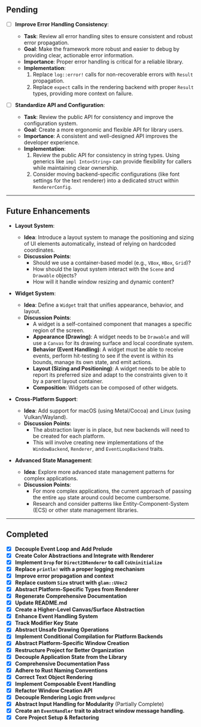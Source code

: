 ## Pending

- [ ] **Improve Error Handling Consistency**:
  - **Task**: Review all error handling sites to ensure consistent and robust error propagation.
  - **Goal**: Make the framework more robust and easier to debug by providing clear, actionable error information.
  - **Importance**: Proper error handling is critical for a reliable library.
  - **Implementation**:
    1.  Replace `log::error!` calls for non-recoverable errors with `Result` propagation.
    2.  Replace `expect` calls in the rendering backend with proper `Result` types, providing more context on failure.

- [ ] **Standardize API and Configuration**:
  - **Task**: Review the public API for consistency and improve the configuration system.
  - **Goal**: Create a more ergonomic and flexible API for library users.
  - **Importance**: A consistent and well-designed API improves the developer experience.
  - **Implementation**:
    1.  Review the public API for consistency in string types. Using generics like `impl Into<String>` can provide flexibility for callers while maintaining clear ownership.
    2.  Consider moving backend-specific configurations (like font settings for the text renderer) into a dedicated struct within `RendererConfig`.

---

## Future Enhancements

- **Layout System**:
  - **Idea**: Introduce a layout system to manage the positioning and sizing of UI elements automatically, instead of relying on hardcoded coordinates.
  - **Discussion Points**:
    - Should we use a container-based model (e.g., `VBox`, `HBox`, `Grid`)?
    - How should the layout system interact with the `Scene` and `Drawable` objects?
    - How will it handle window resizing and dynamic content?

- **Widget System**:
  - **Idea**: Define a `Widget` trait that unifies appearance, behavior, and layout.
  - **Discussion Points**:
    - A widget is a self-contained component that manages a specific region of the screen.
    - **Appearance (Drawing)**: A widget needs to be `Drawable` and will use a `Canvas` for its drawing surface and local coordinate system.
    - **Behavior (Event Handling)**: A widget must be able to receive events, perform hit-testing to see if the event is within its bounds, manage its own state, and emit actions.
    - **Layout (Sizing and Positioning)**: A widget needs to be able to report its preferred size and adapt to the constraints given to it by a parent layout container.
    - **Composition**: Widgets can be composed of other widgets.

- **Cross-Platform Support**:
  - **Idea**: Add support for macOS (using Metal/Cocoa) and Linux (using Vulkan/Wayland).
  - **Discussion Points**:
    - The abstraction layer is in place, but new backends will need to be created for each platform.
    - This will involve creating new implementations of the `WindowBackend`, `Renderer`, and `EventLoopBackend` traits.

- **Advanced State Management**:
  - **Idea**: Explore more advanced state management patterns for complex applications.
  - **Discussion Points**:
    - For more complex applications, the current approach of passing the entire `app` state around could become cumbersome.
    - Research and consider patterns like Entity-Component-System (ECS) or other state management libraries.

---

## Completed

- [x] **Decouple Event Loop and Add Prelude**
- [x] **Create Color Abstractions and Integrate with Renderer**
- [x] **Implement `Drop` for `Direct2DRenderer` to call `CoUninitialize`**
- [x] **Replace `println!` with a proper logging mechanism**
- [x] **Improve error propagation and context**
- [x] **Replace custom `Size` struct with `glam::UVec2`**
- [x] **Abstract Platform-Specific Types from Renderer**
- [x] **Regenerate Comprehensive Documentation**
- [x] **Update README.md**
- [x] **Create a Higher-Level Canvas/Surface Abstraction**
- [x] **Enhance Event Handling System**
- [x] **Track Modifier Key State**
- [x] **Abstract Unsafe Drawing Operations**
- [x] **Implement Conditional Compilation for Platform Backends**
- [x] **Abstract Platform-Specific Window Creation**
- [x] **Restructure Project for Better Organization**
- [x] **Decouple Application State from the Library**
- [x] **Comprehensive Documentation Pass**
- [x] **Adhere to Rust Naming Conventions**
- [x] **Correct Text Object Rendering**
- [x] **Implement Composable Event Handling**
- [x] **Refactor Window Creation API**
- [x] **Decouple Rendering Logic from `wndproc`**
- [x] **Abstract Input Handling for Modularity** (Partially Complete)
- [x] **Create an `EventHandler` trait to abstract window message handling.**
- [x] **Core Project Setup & Refactoring**
